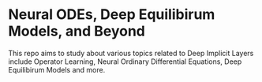 # Neural ODEs, Deep Equilibirum Models, and Beyond

This repo aims to study about various topics related to Deep Implicit Layers include Operator Learning, Neural Ordinary Differential Equations, Deep Equilibirum Models and more.


